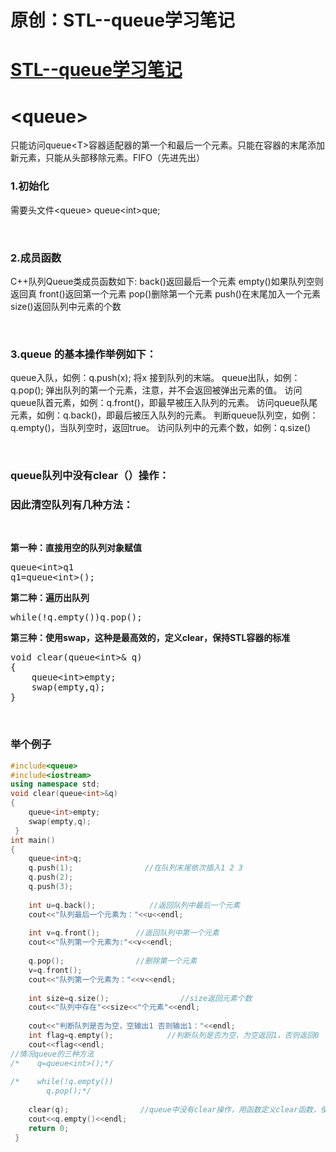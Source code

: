 # 原创：STL--queue学习笔记

# [STL--queue学习笔记](https://www.cnblogs.com/LjwCarrot/p/9050623.html)

# &lt;queue&gt;

只能访问queue&lt;T&gt;容器适配器的第一个和最后一个元素。只能在容器的末尾添加新元素，只能从头部移除元素。FIFO（先进先出）

### 1.初始化

> 
需要头文件&lt;queue&gt;
queue&lt;int&gt;que;


 

### 2.成员函数

> 
C++队列Queue类成员函数如下:
back()返回最后一个元素
empty()如果队列空则返回真
front()返回第一个元素
pop()删除第一个元素
push()在末尾加入一个元素
size()返回队列中元素的个数


 

### 3.queue 的基本操作举例如下：

> 
queue入队，如例：q.push(x); 将x 接到队列的末端。
queue出队，如例：q.pop(); 弹出队列的第一个元素，注意，并不会返回被弹出元素的值。
访问queue队首元素，如例：q.front()，即最早被压入队列的元素。
访问queue队尾元素，如例：q.back()，即最后被压入队列的元素。
判断queue队列空，如例：q.empty()，当队列空时，返回true。
访问队列中的元素个数，如例：q.size()


 

### queue队列中没有clear（）操作：

### 因此清空队列有几种方法：

 

**第一种：直接用空的队列对象赋值**

> 
<pre>
queue&lt;int&gt;q1
q1=queue&lt;int&gt;();</pre>


**第二种：遍历出队列**

> 
<pre>
while(!q.empty())q.pop();</pre>


**第三种：使用swap，这种是最高效的，定义clear，保持STL容器的标准**

> 
<pre>
void clear(queue&lt;int&gt;&amp; q)
{
    queue&lt;int&gt;empty;
    swap(empty,q);
}</pre>


 

### 举个例子

```c++
#include<queue>
#include<iostream>
using namespace std;
void clear(queue<int>&q)
{
    queue<int>empty;
    swap(empty,q);
 } 
int main()
{
    queue<int>q;
    q.push(1);                //在队列末尾依次插入1 2 3 
    q.push(2);
    q.push(3);
    
    int u=q.back();            //返回队列中最后一个元素 
    cout<<"队列最后一个元素为："<<u<<endl;
    
    int v=q.front();        //返回队列中第一个元素 
    cout<<"队列第一个元素为:"<<v<<endl;
    
    q.pop();                //删除第一个元素 
    v=q.front();
    cout<<"队列第一个元素为："<<v<<endl; 
 
    int size=q.size();                //size返回元素个数 
    cout<<"队列中存在"<<size<<"个元素"<<endl; 
    
    cout<<"判断队列是否为空，空输出1 否则输出1："<<endl;
    int flag=q.empty();            //判断队列是否为空，为空返回1，否则返回0 
    cout<<flag<<endl;
//情况queue的三种方法    
/*    q=queue<int>();*/
 
/*    while(!q.empty())
        q.pop();*/
    
    clear(q);                //queue中没有clear操作，用函数定义clear函数，使用swap 
    cout<<q.empty()<<endl;
    return 0;
 }
 ```
